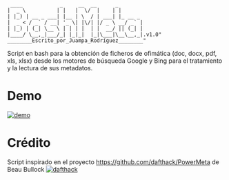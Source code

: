 ```
 ____            _     __  __      _        
|  _ \          | |   |  \/  |    | |       
| |_) | __ _ ___| |__ | \  / | ___| |_ __ _ 
|  _ < / _` / __| '_ \| |\/| |/ _ \ __/ _` |
| |_) | (_| \__ \ | | | |  | |  __/ || (_| |
|____/ \__,_|___/_| |_|_|  |_|\___|\__\__,_|.v1.0"
________Escrito_por_Juampa_Rodríguez________"
```
Script en bash para la obtención de ficheros de ofimática (doc, docx, pdf, xls, xlsx) desde los motores de búsqueda Google y Bing para el tratamiento y la lectura de sus metadatos.

# Demo
[![demo](https://asciinema.org/a/350744.svg)](https://asciinema.org/a/350744?autoplay=1)

# Crédito
Script inspirado en el proyecto https://github.com/dafthack/PowerMeta de Beau Bullock [![dafthack](https://twitter.com/dafthack)](@dafthack)
